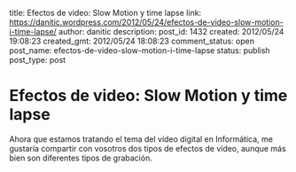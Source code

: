 title: Efectos de video: Slow Motion y time lapse
link: https://danitic.wordpress.com/2012/05/24/efectos-de-video-slow-motion-i-time-lapse/
author: danitic
description: 
post_id: 1432
created: 2012/05/24 19:08:23
created_gmt: 2012/05/24 18:08:23
comment_status: open
post_name: efectos-de-video-slow-motion-i-time-lapse
status: publish
post_type: post

# Efectos de video: Slow Motion y time lapse

Ahora que estamos tratando el tema del vídeo digital en Informática, me gustaría compartir con vosotros dos tipos de efectos de vídeo, aunque más bien son diferentes tipos de grabación.
